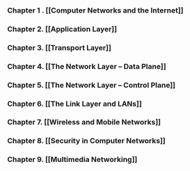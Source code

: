 ### Chapter 1 . [[Computer Networks and the Internet]]

### Chapter 2. [[Application Layer]]

### Chapter 3. [[Transport Layer]]

### Chapter 4. [[The Network Layer – Data Plane]]

### Chapter 5. [[The Network Layer – Control Plane]]

### Chapter 6. [[The Link Layer and LANs]]

### Chapter 7. [[Wireless and Mobile Networks]]

### Chapter 8. [[Security in Computer Networks]]

### Chapter 9. [[Multimedia Networking]]
